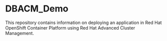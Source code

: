 # DBACM_Demo
This repository contains information on deploying an application in Red Hat OpenShift Container Platform using Red Hat Advanced Cluster Management.
